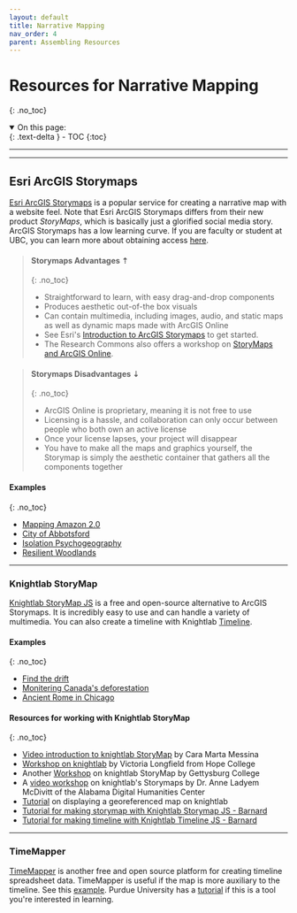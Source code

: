```yaml
---
layout: default
title: Narrative Mapping
nav_order: 4
parent: Assembling Resources
---
```

# Resources for Narrative Mapping 
{: .no_toc}



<!-- [https://clhenrick.io/blog/csv-driven-story-map/](https://clhenrick.io/blog/csv-driven-story-map/) -->





<details open markdown="block">
  <summary>
    On this page:
  </summary>
  {: .text-delta }
 - TOC
{:toc}
</details>

----

<!-- ## Google Earth

[Google Earth](https://www.google.com/intl/en_ca/earth/outreach/learn/)
very low barrier, easy to make story, free if you have gmail account. quick to make. 
Other considerations? 

no prior knowledge needed - very easy to put together a map

- [Google's resource](https://www.google.com/earth/outreach/learn/visualize-your-data-on-a-custom-map-using-google-my-maps/)
- [video introduction to google my maps](https://www.youtube.com/watch?v=AYetzQ-InXo)
- [video tutorial](https://www.youtube.com/watch?v=fLhyr5MGi2g) -->

<!-- #### Resources for working with Google earth
{: .no_toc}
- [Create a Map or Story in Google Earth Web](https://www.google.com/intl/en_ca/earth/outreach/learn/create-a-map-or-story-in-google-earth-web/)
- [Create Narrated Tour in Google Earth Desktop](https://www.google.com/intl/en_ca/earth/outreach/learn/creating-a-narrated-tour-in-google-earth/)

Google Earth Tour Builder

[Creating a Narrated Tour in Google Earth Desktop](https://www.google.com/earth/outreach/learn/creating-a-narrated-tour-in-google-earth/) -->

----
## Esri ArcGIS Storymaps
[Esri ArcGIS Storymaps](https://storymaps.arcgis.com/) is a popular service for creating a narrative map with a website feel. Note that Esri ArcGIS Storymaps differs from their new product *StoryMaps*, which is basically just a glorified social media story. ArcGIS Storymaps has a low learning curve. If you are faculty or student at UBC, you can learn more about obtaining access [here](https://gis.ubc.ca/software/#:~:text=FOR%20STUDENT%20PERSONAL%20COMPUTERS&text=This%20%2420%20license%20includes%20ArcGIS,reduced%20cost%20is%20also%20available.&text=This%20is%20a%20non%2Drefundable,installed%20on%20personal%20computers%20only.).


> #### Storymaps Advantages  ⇡
> {: .no_toc}
> - Straightforward to learn, with easy drag-and-drop components
> - Produces aesthetic out-of-the box visuals
> - Can contain multimedia, including images, audio, and static maps as well as dynamic maps made with ArcGIS Online
> - See Esri's [Introduction to ArcGIS Storymaps](https://doc.arcgis.com/en/arcgis-storymaps/get-started/what-is-arcgis-storymaps.htm) to get started.
> - The Research Commons also offers a workshop on [StoryMaps and ArcGIS Online](https://ubc-library-rc.github.io/gis-storymaps/). 


> #### Storymaps Disadvantages ⇣
> {: .no_toc}
> - ArcGIS Online is proprietary, meaning it is not free to use
> - Licensing is a hassle, and collaboration can only occur between people who both own an active license
> - Once your license lapses, your project will disappear
> - You have to make all the maps and graphics yourself, the Storymap is simply the aesthetic container that gathers all the components together


#### Examples
{: .no_toc}
- [Mapping Amazon 2.0](https://storymaps.arcgis.com/stories/144d21045a794cf8b7834b0c49fdd0c0)
- [City of Abbotsford](https://storymaps.arcgis.com/stories/9d2a3452e2a141399ae6226a627b4a36)
- [Isolation Psychogeography](https://storymaps.arcgis.com/stories/4ab243f6d7b3490bbfa884d18a788236)
- [Resilient Woodlands](https://storymaps.arcgis.com/stories/2e02a0b503fb469d8e66fd53a482dffd)

----
### Knightlab StoryMap
[Knightlab StoryMap JS](https://storymap.knightlab.com/) is a free and open-source alternative to ArcGIS Storymaps. It is incredibly easy to use and can handle a variety of multimedia. You can also create a timeline with Knightlab [Timeline](https://timeline.knightlab.com/).


#### Examples 
{: .no_toc} 
- [Find the drift](https://uploads.knightlab.com/storymapjs/b238a6d62c46c28699e948c1e9d7abc7/findthedrift/index.html) 
- [Monitering Canada's deforestation](https://ca.nfis.org/ndms/ndms_overview_eng.html) 
- [Ancient Rome in Chicago](https://s3.amazonaws.com/uploads.knightlab.com/storymapjs/783a09de8300e1b5f74b99b99acb08ef/ancient-rome-in-chicago/index.html) 

#### Resources for working with Knightlab StoryMap
{: .no_toc}
- [Video introduction to knightlab StoryMap](https://www.youtube.com/watch?v=X33ud7RYZFg) by Cara Marta Messina
- [Workshop on knightlab](https://libguides.hope.edu/storymap) by Victoria Longfield from Hope College
- Another [Workshop](https://dh.sites.gettysburg.edu/toolkit/tools/storymap-js/) on knightlab StoryMap by Gettysburg College
- A [video workshop](https://www.youtube.com/watch?v=ywKH_Ja7sm0) on knightlab's Storymaps by Dr. Anne Ladyem McDivitt of the Alabama Digital Humanities Center
- [Tutorial](https://programminghistorian.org/en/lessons/displaying-georeferenced-map-knightlab-storymap-js) on displaying a georeferenced map on knightlab 
- [Tutorial for making storymap with Knightlab Storymap JS - Barnard](https://github.com/dhc-barnard/tutorials/blob/master/StoryMapJS.md)
- [Tutorial for making timeline with Knightlab Timeline JS - Barnard](https://github.com/dhc-barnard/tutorials/blob/master/TimelineJS.md)


----
### TimeMapper
[TimeMapper](https://timemapper.okfnlabs.org/) is another free and open source platform for creating timeline spreadsheet data. TimeMapper is useful if the map is more auxiliary to the timeline. See this [example](https://timemapper.okfnlabs.org/adamrabinowitz/archaeowinetimeliner). Purdue University has a [tutorial](https://library.pfw.edu/timemapper) if this is a tool you're interested in learning. 


<!-- ----
##  ODYSSEY 
open source - developed by CartoDB 
code 
-[link](https://cartodb.github.io/odyssey.js/) -->


